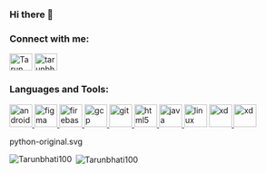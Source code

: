 ### Hi there 👋

<!--
**Tarunbhati100/Tarunbhati100** is a ✨ _special_ ✨ repository because its `README.md` (this file) appears on your GitHub profile.

<h1 align="center">Hi 👋, I'm Tarun Bhati</h1>
<h3 align="center">A passionate Flutter developer from India</h3>
<p><img src="https://raw.githubusercontent.com/sagar-viradiya/sagar-viradiya/master/resources/banner.png" alt="Hello world" style="max-width:100%;"></p>
<p align="left"> <img src="https://komarev.com/ghpvc/?username=Tarunbhai100&label=Profile%20views&color=0e75b6&style=flat" alt="Tarunbhai100" /> </p> 


<p>- 🌱 I’m currently learning App Dvelopment<br>
- 👯 I’m looking to collaborate on flutter projects<br>
- 👨‍💻 All of my projects are available at [https://github.com/Tarunbhai100](https://github.com/Tarunbhai100)<br>
- 📫 How to reach me **tarunbhati17@gmail.com**</p>


### Blogs posts
<!-- BLOG-POST-LIST:START -->
<!-- BLOG-POST-LIST:END -->

<h3 align="left">Connect with me:</h3>
<p align="left">
<a href="https://www.linkedin.com/in/tarun-bhati-903a13191" target="blank"><img align="center" src="https://cdn.jsdelivr.net/npm/simple-icons@3.0.1/icons/linkedin.svg" alt="Tarun Bhati" height="30" width="40" /></a>
<a href="https://instagram.com/tarunbhati_007" target="blank"><img align="center" src="https://cdn.jsdelivr.net/npm/simple-icons@3.0.1/icons/instagram.svg" alt="tarunbhati_007" height="30" width="40" /></a>
</p>

<h3 align="left">Languages and Tools:</h3>
<p align="left"> <a href="https://developer.android.com" target="_blank"> <img src="https://devicons.github.io/devicon/devicon.git/icons/android/android-original-wordmark.svg" alt="android" width="40" height="40"/> </a><a href="https://www.figma.com/" target="_blank"> <img src="https://www.vectorlogo.zone/logos/figma/figma-icon.svg" alt="figma" width="40" height="40"/> </a> <a href="https://firebase.google.com/" target="_blank"> <img src="https://www.vectorlogo.zone/logos/firebase/firebase-icon.svg" alt="firebase" width="40" height="40"/> </a><a href="https://cloud.google.com" target="_blank"> <img src="https://www.vectorlogo.zone/logos/google_cloud/google_cloud-icon.svg" alt="gcp" width="40" height="40"/> </a><a href="https://git-scm.com/" target="_blank"> <img src="https://www.vectorlogo.zone/logos/git-scm/git-scm-icon.svg" alt="git" width="40" height="40"/> </a> <a href="https://www.w3.org/html/" target="_blank"> <img src="https://devicons.github.io/devicon/devicon.git/icons/html5/html5-original-wordmark.svg" alt="html5" width="40" height="40"/> </a> <a href="https://www.java.com" target="_blank"> <img src="https://devicons.github.io/devicon/devicon.git/icons/java/java-original-wordmark.svg" alt="java" width="40" height="40"/> </a> <a href="https://www.linux.org/" target="_blank"> <img src="https://devicons.github.io/devicon/devicon.git/icons/linux/linux-original.svg" alt="linux" width="40" height="40"/></a> <a href="https://www.adobe.com/products/xd.html" target="_blank"> <img src="https://cdn.worldvectorlogo.com/logos/adobe-xd.svg" alt="xd" width="40" height="40"/> </a><img src="https://devicons.github.io/devicon/devicon.git/icons/python/python-original.svg" alt="xd" width="40" height="40"/> </p>
python-original.svg

<p><img align="left" src="https://github-readme-stats.vercel.app/api/top-langs?username=Tarunbhati100&show_icons=true&locale=en&layout=compact" alt="Tarunbhati100" /></p>

<p>&nbsp;<img align="center" src="https://github-readme-stats.vercel.app/api?username=Tarunbhati100&show_icons=true&locale=en" alt="Tarunbhati100" /></p>
